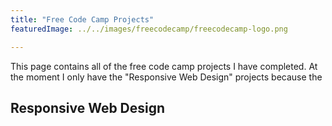 ```yaml
---
title: "Free Code Camp Projects"
featuredImage: ../../images/freecodecamp/freecodecamp-logo.png

---
```


This page contains all of the free code camp projects I have completed.
At the moment I only have the "Responsive Web Design" projects because the

## Responsive Web Design

<project-image 
    src="../../images/freecodecamp/tribute-page.png" 
    title="Tribute Page"
    link="https://codepen.io/enrique-cardenas/full/QRWzgQ"
    linkdescription="link to codepen"
    >
</project-image>

<project-image 
    src="../../images/freecodecamp/survey-form.png" 
    title="Survey Form"
    link="https://codepen.io/enrique-cardenas/full/EzWNZV"
    linkdescription="link to codepen"
    >
</project-image>

<project-image 
    src="../../images/freecodecamp/product-landing-page.png" 
    title="Product Landing Page"
    link="https://codepen.io/enrique-cardenas/full/NVERJW"
    linkdescription="link to codepen"
    >
</project-image>

<project-image 
    src="../../images/freecodecamp/technical-doc-page.png" 
    title="Technical Documentation Page"
    link="https://codepen.io/enrique-cardenas/full/LovjPa"
    linkdescription="link to codepen"
    >
</project-image>

